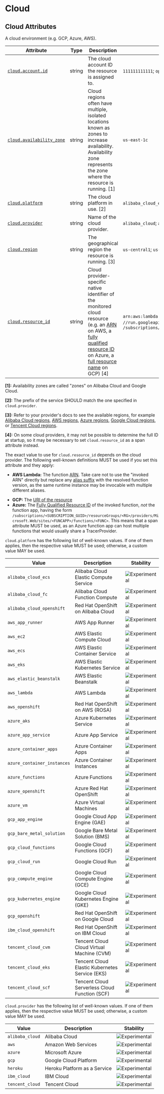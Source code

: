 <!--- Hugo front matter used to generate the website version of this page:
--->

<!-- NOTE: THIS FILE IS AUTOGENERATED. DO NOT EDIT BY HAND. -->
<!-- see templates/registry/markdown/attribute_namespace.md.j2 -->

# Cloud

## Cloud Attributes

A cloud environment (e.g. GCP, Azure, AWS).

| Attribute | Type | Description | Examples | Stability |
|---|---|---|---|---|
| <a id="cloud-account-id" href="#cloud-account-id">`cloud.account.id`</a> | string | The cloud account ID the resource is assigned to. | `111111111111`; `opentelemetry` | ![Experimental](https://img.shields.io/badge/-experimental-blue) |
| <a id="cloud-availability-zone" href="#cloud-availability-zone">`cloud.availability_zone`</a> | string | Cloud regions often have multiple, isolated locations known as zones to increase availability. Availability zone represents the zone where the resource is running. [1] | `us-east-1c` | ![Experimental](https://img.shields.io/badge/-experimental-blue) |
| <a id="cloud-platform" href="#cloud-platform">`cloud.platform`</a> | string | The cloud platform in use. [2] | `alibaba_cloud_ecs`; `alibaba_cloud_fc`; `alibaba_cloud_openshift` | ![Experimental](https://img.shields.io/badge/-experimental-blue) |
| <a id="cloud-provider" href="#cloud-provider">`cloud.provider`</a> | string | Name of the cloud provider. | `alibaba_cloud`; `aws`; `azure` | ![Experimental](https://img.shields.io/badge/-experimental-blue) |
| <a id="cloud-region" href="#cloud-region">`cloud.region`</a> | string | The geographical region the resource is running. [3] | `us-central1`; `us-east-1` | ![Experimental](https://img.shields.io/badge/-experimental-blue) |
| <a id="cloud-resource-id" href="#cloud-resource-id">`cloud.resource_id`</a> | string | Cloud provider-specific native identifier of the monitored cloud resource (e.g. an [ARN](https://docs.aws.amazon.com/general/latest/gr/aws-arns-and-namespaces.html) on AWS, a [fully qualified resource ID](https://learn.microsoft.com/rest/api/resources/resources/get-by-id) on Azure, a [full resource name](https://cloud.google.com/apis/design/resource_names#full_resource_name) on GCP) [4] | `arn:aws:lambda:REGION:ACCOUNT_ID:function:my-function`; `//run.googleapis.com/projects/PROJECT_ID/locations/LOCATION_ID/services/SERVICE_ID`; `/subscriptions/<SUBSCRIPTION_GUID>/resourceGroups/<RG>/providers/Microsoft.Web/sites/<FUNCAPP>/functions/<FUNC>` | ![Experimental](https://img.shields.io/badge/-experimental-blue) |

**[1]:** Availability zones are called "zones" on Alibaba Cloud and Google Cloud.

**[2]:** The prefix of the service SHOULD match the one specified in `cloud.provider`.

**[3]:** Refer to your provider's docs to see the available regions, for example [Alibaba Cloud regions](https://www.alibabacloud.com/help/doc-detail/40654.htm), [AWS regions](https://aws.amazon.com/about-aws/global-infrastructure/regions_az/), [Azure regions](https://azure.microsoft.com/global-infrastructure/geographies/), [Google Cloud regions](https://cloud.google.com/about/locations), or [Tencent Cloud regions](https://www.tencentcloud.com/document/product/213/6091).

**[4]:** On some cloud providers, it may not be possible to determine the full ID at startup,
so it may be necessary to set `cloud.resource_id` as a span attribute instead.

The exact value to use for `cloud.resource_id` depends on the cloud provider.
The following well-known definitions MUST be used if you set this attribute and they apply:

* **AWS Lambda:** The function [ARN](https://docs.aws.amazon.com/general/latest/gr/aws-arns-and-namespaces.html).
  Take care not to use the "invoked ARN" directly but replace any
  [alias suffix](https://docs.aws.amazon.com/lambda/latest/dg/configuration-aliases.html)
  with the resolved function version, as the same runtime instance may be invocable with
  multiple different aliases.
- **GCP:** The [URI of the resource](https://cloud.google.com/iam/docs/full-resource-names)
- **Azure:** The [Fully Qualified Resource ID](https://docs.microsoft.com/rest/api/resources/resources/get-by-id) of the invoked function,
  *not* the function app, having the form
  `/subscriptions/<SUBSCRIPTION_GUID>/resourceGroups/<RG>/providers/Microsoft.Web/sites/<FUNCAPP>/functions/<FUNC>`.
  This means that a span attribute MUST be used, as an Azure function app can host multiple functions that would usually share
  a TracerProvider.

`cloud.platform` has the following list of well-known values. If one of them applies, then the respective value MUST be used; otherwise, a custom value MAY be used.

| Value  | Description | Stability |
|---|---|---|
| `alibaba_cloud_ecs` | Alibaba Cloud Elastic Compute Service | ![Experimental](https://img.shields.io/badge/-experimental-blue) |
| `alibaba_cloud_fc` | Alibaba Cloud Function Compute | ![Experimental](https://img.shields.io/badge/-experimental-blue) |
| `alibaba_cloud_openshift` | Red Hat OpenShift on Alibaba Cloud | ![Experimental](https://img.shields.io/badge/-experimental-blue) |
| `aws_app_runner` | AWS App Runner | ![Experimental](https://img.shields.io/badge/-experimental-blue) |
| `aws_ec2` | AWS Elastic Compute Cloud | ![Experimental](https://img.shields.io/badge/-experimental-blue) |
| `aws_ecs` | AWS Elastic Container Service | ![Experimental](https://img.shields.io/badge/-experimental-blue) |
| `aws_eks` | AWS Elastic Kubernetes Service | ![Experimental](https://img.shields.io/badge/-experimental-blue) |
| `aws_elastic_beanstalk` | AWS Elastic Beanstalk | ![Experimental](https://img.shields.io/badge/-experimental-blue) |
| `aws_lambda` | AWS Lambda | ![Experimental](https://img.shields.io/badge/-experimental-blue) |
| `aws_openshift` | Red Hat OpenShift on AWS (ROSA) | ![Experimental](https://img.shields.io/badge/-experimental-blue) |
| `azure_aks` | Azure Kubernetes Service | ![Experimental](https://img.shields.io/badge/-experimental-blue) |
| `azure_app_service` | Azure App Service | ![Experimental](https://img.shields.io/badge/-experimental-blue) |
| `azure_container_apps` | Azure Container Apps | ![Experimental](https://img.shields.io/badge/-experimental-blue) |
| `azure_container_instances` | Azure Container Instances | ![Experimental](https://img.shields.io/badge/-experimental-blue) |
| `azure_functions` | Azure Functions | ![Experimental](https://img.shields.io/badge/-experimental-blue) |
| `azure_openshift` | Azure Red Hat OpenShift | ![Experimental](https://img.shields.io/badge/-experimental-blue) |
| `azure_vm` | Azure Virtual Machines | ![Experimental](https://img.shields.io/badge/-experimental-blue) |
| `gcp_app_engine` | Google Cloud App Engine (GAE) | ![Experimental](https://img.shields.io/badge/-experimental-blue) |
| `gcp_bare_metal_solution` | Google Bare Metal Solution (BMS) | ![Experimental](https://img.shields.io/badge/-experimental-blue) |
| `gcp_cloud_functions` | Google Cloud Functions (GCF) | ![Experimental](https://img.shields.io/badge/-experimental-blue) |
| `gcp_cloud_run` | Google Cloud Run | ![Experimental](https://img.shields.io/badge/-experimental-blue) |
| `gcp_compute_engine` | Google Cloud Compute Engine (GCE) | ![Experimental](https://img.shields.io/badge/-experimental-blue) |
| `gcp_kubernetes_engine` | Google Cloud Kubernetes Engine (GKE) | ![Experimental](https://img.shields.io/badge/-experimental-blue) |
| `gcp_openshift` | Red Hat OpenShift on Google Cloud | ![Experimental](https://img.shields.io/badge/-experimental-blue) |
| `ibm_cloud_openshift` | Red Hat OpenShift on IBM Cloud | ![Experimental](https://img.shields.io/badge/-experimental-blue) |
| `tencent_cloud_cvm` | Tencent Cloud Cloud Virtual Machine (CVM) | ![Experimental](https://img.shields.io/badge/-experimental-blue) |
| `tencent_cloud_eks` | Tencent Cloud Elastic Kubernetes Service (EKS) | ![Experimental](https://img.shields.io/badge/-experimental-blue) |
| `tencent_cloud_scf` | Tencent Cloud Serverless Cloud Function (SCF) | ![Experimental](https://img.shields.io/badge/-experimental-blue) |

`cloud.provider` has the following list of well-known values. If one of them applies, then the respective value MUST be used; otherwise, a custom value MAY be used.

| Value  | Description | Stability |
|---|---|---|
| `alibaba_cloud` | Alibaba Cloud | ![Experimental](https://img.shields.io/badge/-experimental-blue) |
| `aws` | Amazon Web Services | ![Experimental](https://img.shields.io/badge/-experimental-blue) |
| `azure` | Microsoft Azure | ![Experimental](https://img.shields.io/badge/-experimental-blue) |
| `gcp` | Google Cloud Platform | ![Experimental](https://img.shields.io/badge/-experimental-blue) |
| `heroku` | Heroku Platform as a Service | ![Experimental](https://img.shields.io/badge/-experimental-blue) |
| `ibm_cloud` | IBM Cloud | ![Experimental](https://img.shields.io/badge/-experimental-blue) |
| `tencent_cloud` | Tencent Cloud | ![Experimental](https://img.shields.io/badge/-experimental-blue) |
